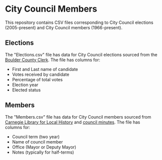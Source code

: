 # City Council Members
This repository contains CSV files corresponding to City Council elections (2005-present) and City Council members (1966-present).

## Elections
The "Elections.csv" file has data for City Council elections sourced from the [Boulder County Clerk](https://bouldercounty.gov/elections/by-year/). The file has columns for:
* First and Last name of candidate
* Votes received by candidate
* Percentage of total votes
* Election year
* Elected status

## Members
The "Members.csv" file has data for City Council members sourced from [Carnegie Library for Local History](https://localhistory.boulderlibrary.org/islandora/object/islandora%3A16190) and [council minutes](https://documents.bouldercolorado.gov/WebLink/Browse.aspx?id=10888&dbid=0&repo=LF8PROD2). The file has columns for:
* Council term (two year)
* Name of council member
* Office (Mayor or Deputy Mayor)
* Notes (typically for half-terms)
